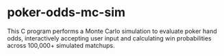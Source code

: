 # poker-odds-mc-sim
This C program performs a Monte Carlo simulation to evaluate poker hand odds, interactively accepting user input and calculating win probabilities across 100,000+ simulated matchups.
